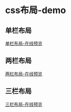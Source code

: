 # css布局-demo
## 单栏布局
[单栏布局-在线预览](https://luoyuda.github.io/css-demo/布局/单栏布局.html)

## 两栏布局

[两栏布局-在线预览](https://luoyuda.github.io/css-demo/布局/两栏布局.html)

## 三栏布局

[三栏布局-在线预览](https://luoyuda.github.io/css-demo/布局/三栏布局.html)

